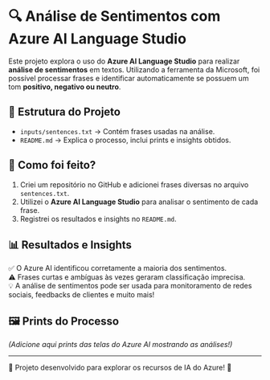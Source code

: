 # 🔍 Análise de Sentimentos com Azure AI Language Studio  

Este projeto explora o uso do **Azure AI Language Studio** para realizar **análise de sentimentos** em textos. Utilizando a ferramenta da Microsoft, foi possível processar frases e identificar automaticamente se possuem um tom **positivo, negativo ou neutro**.  

## 📂 Estrutura do Projeto  

- `inputs/sentences.txt` → Contém frases usadas na análise.  
- `README.md` → Explica o processo, inclui prints e insights obtidos.  

## 🚀 Como foi feito?  

1. Criei um repositório no GitHub e adicionei frases diversas no arquivo `sentences.txt`.  
2. Utilizei o **Azure AI Language Studio** para analisar o sentimento de cada frase.  
3. Registrei os resultados e insights no `README.md`.  

## 📊 Resultados e Insights  

✅ O Azure AI identificou corretamente a maioria dos sentimentos.  
⚠️ Frases curtas e ambíguas às vezes geraram classificação imprecisa.  
💡 A análise de sentimentos pode ser usada para monitoramento de redes sociais, feedbacks de clientes e muito mais!  

## 🖼️ Prints do Processo  

*(Adicione aqui prints das telas do Azure AI mostrando as análises!)*  

---

📌 Projeto desenvolvido para explorar os recursos de IA do Azure! 🚀
